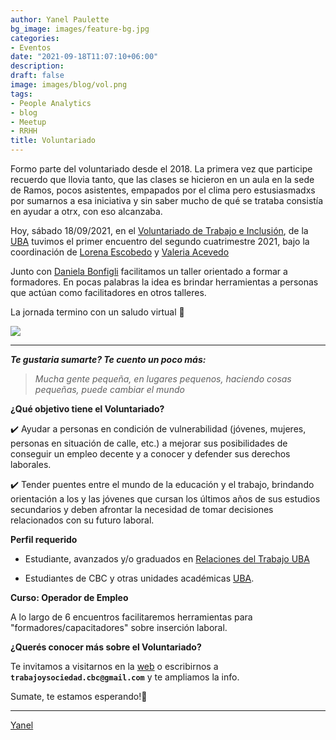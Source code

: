 ```yaml
---
author: Yanel Paulette
bg_image: images/feature-bg.jpg
categories:
- Eventos
date: "2021-09-18T11:07:10+06:00"
description: 
draft: false
image: images/blog/vol.png
tags:
- People Analytics
- blog
- Meetup
- RRHH
title: Voluntariado
---
```


Formo parte del voluntariado desde el 2018. La primera vez que participe recuerdo que llovia tanto, que las clases se hicieron en un aula en la sede de Ramos, pocos asistentes, empapados por el clima pero estusiasmadxs por sumarnos a esa iniciativa y sin saber mucho de qué se trataba consistía en ayudar a otrx, con eso alcanzaba.

Hoy, sábado 18/09/2021, en el [Voluntariado de Trabajo e Inclusión](http://www.extensioncbc.com.ar/cbcmasvos/voluntariadotrabajoinclusion/), de la [UBA](https://www.uba.ar/#/) tuvimos el primer encuentro del segundo cuatrimestre 2021, bajo la coordinación de [Lorena Escobedo](https://www.linkedin.com/in/liclorenaescobedo/) y [Valeria Acevedo](https://www.linkedin.com/in/valeria-acevedo/)

Junto con [Daniela Bonfigli](https://www.linkedin.com/in/daniela-bonfigli/) facilitamos un taller orientado a formar a formadores. En pocas palabras la idea es brindar herramientas a personas que actúan como facilitadores en otros talleres.

La jornada termino con un saludo virtual 👋

![](/images/blog/WhatsApp%20Image%202021-09-18%20at%2013.19.03.jpeg)

------------------------------------------------------------------------

***Te gustaria sumarte? Te cuento un poco más:***

> *Mucha gente pequeña, en lugares pequenos, haciendo cosas pequeñas, puede cambiar el mundo*

**¿Qué objetivo tiene el Voluntariado?**

✔️ Ayudar a personas en condición de vulnerabilidad (jóvenes, mujeres, personas en situación de calle, etc.) a mejorar sus posibilidades de conseguir un empleo decente y a conocer y defender sus derechos laborales.

✔️ Tender puentes entre el mundo de la educación y el trabajo, brindando orientación a los y las jóvenes que cursan los últimos años de sus estudios secundarios y deben afrontar la necesidad de tomar decisiones relacionados con su futuro laboral.

**Perfil requerido**

-   Estudiante, avanzados y/o graduados en [Relaciones del Trabajo UBA](http://www.sociales.uba.ar/carreras/relaciones-del-trabajo/)

-   Estudiantes de CBC y otras unidades académicas [UBA](https://www.uba.ar/#/).

**Curso: Operador de Empleo**

A lo largo de 6 encuentros facilitaremos herramientas para "formadores/capacitadores" sobre inserción laboral.

**¿Querés conocer más sobre el Voluntariado?**

Te invitamos a visitarnos en la [web](http://www.extensioncbc.com.ar/cbcmasvos/voluntariadotrabajoinclusion/) o escribirnos a **`trabajoysociedad.cbc@gmail.com`** y te ampliamos la info.

Sumate, te estamos esperando!🤝

------------------------------------------------------------------------

[Yanel](https://yanelpaulette.netlify.app/)
